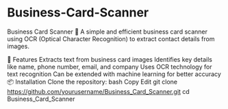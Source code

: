 # Business-Card-Scanner
Business Card Scanner
📇 A simple and efficient business card scanner using OCR (Optical Character Recognition) to extract contact details from images.

🚀 Features
Extracts text from business card images
Identifies key details like name, phone number, email, and company
Uses OCR technology for text recognition
Can be extended with machine learning for better accuracy
📦 Installation
Clone the repository:
bash
Copy
Edit
git clone https://github.com/yourusername/Business_Card_Scanner.git
cd Business_Card_Scanner
